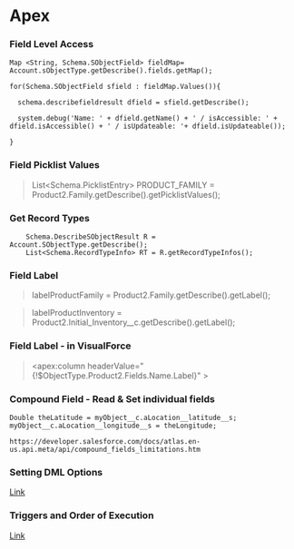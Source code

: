 # Apex

### Field Level Access
```
Map <String, Schema.SObjectField> fieldMap= Account.sObjectType.getDescribe().fields.getMap();

for(Schema.SObjectField sfield : fieldMap.Values()){

  schema.describefieldresult dfield = sfield.getDescribe();
  
  system.debug('Name: ' + dfield.getName() + ' / isAccessible: ' + dfield.isAccessible() + ' / isUpdateable: '+ dfield.isUpdateable());
	
}
```

### Field Picklist Values
> List<Schema.PicklistEntry> PRODUCT_FAMILY = Product2.Family.getDescribe().getPicklistValues();

### Get Record Types
```
	Schema.DescribeSObjectResult R = Account.SObjectType.getDescribe();
	List<Schema.RecordTypeInfo> RT = R.getRecordTypeInfos();
```

### Field Label
> labelProductFamily = Product2.Family.getDescribe().getLabel();

> labelProductInventory = Product2.Initial_Inventory__c.getDescribe().getLabel();

### Field Label - in VisualForce
><apex:column headerValue="{!$ObjectType.Product2.Fields.Name.Label}" >

### Compound Field - Read & Set individual fields
	Double theLatitude = myObject__c.aLocation__latitude__s;
	myObject__c.aLocation__longitude__s = theLongitude;

	https://developer.salesforce.com/docs/atlas.en-us.api.meta/api/compound_fields_limitations.htm

### Setting DML Options
[Link](https://developer.salesforce.com/docs/atlas.en-us.apexcode.meta/apexcode/langCon_apex_dml_database_dmloptions.htm)


### Triggers and Order of Execution
[Link](https://developer.salesforce.com/docs/atlas.en-us.apexcode.meta/apexcode/apex_triggers_order_of_execution.htm)
